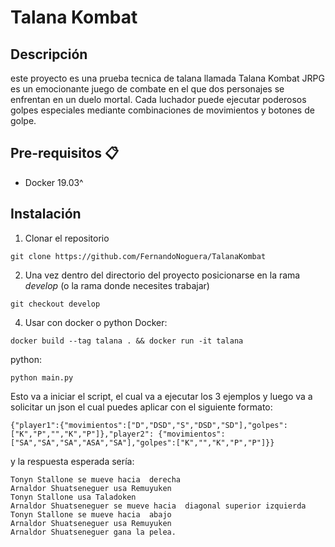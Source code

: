 # Talana Kombat

## Descripción
este proyecto es una prueba tecnica de talana llamada Talana Kombat JRPG es un emocionante juego de combate en el que dos personajes se enfrentan en un duelo mortal. Cada luchador puede ejecutar poderosos golpes especiales mediante combinaciones de movimientos y botones de golpe.

## Pre-requisitos 📋

-   Docker 19.03^

## Instalación 

1. Clonar el repositorio
```
git clone https://github.com/FernandoNoguera/TalanaKombat
```

2. Una vez dentro del directorio del proyecto posicionarse en la rama _develop_
   (o la rama donde necesites trabajar)
```
git checkout develop
```

4. Usar con docker o python
Docker:
```
docker build --tag talana . && docker run -it talana
```

python:
```
python main.py
```

Esto va a iniciar el script, el cual va a ejecutar los 3 ejemplos y luego va a solicitar un json el cual puedes aplicar con el siguiente formato:
```
{"player1":{"movimientos":["D","DSD","S","DSD","SD"],"golpes":["K","P","","K","P"]},"player2": {"movimientos":["SA","SA","SA","ASA","SA"],"golpes":["K","","K","P","P"]}}
```

y la respuesta esperada sería:
```
Tonyn Stallone se mueve hacia  derecha
Arnaldor Shuatseneguer usa Remuyuken
Tonyn Stallone usa Taladoken
Arnaldor Shuatseneguer se mueve hacia  diagonal superior izquierda
Tonyn Stallone se mueve hacia  abajo
Arnaldor Shuatseneguer usa Remuyuken
Arnaldor Shuatseneguer gana la pelea.
```